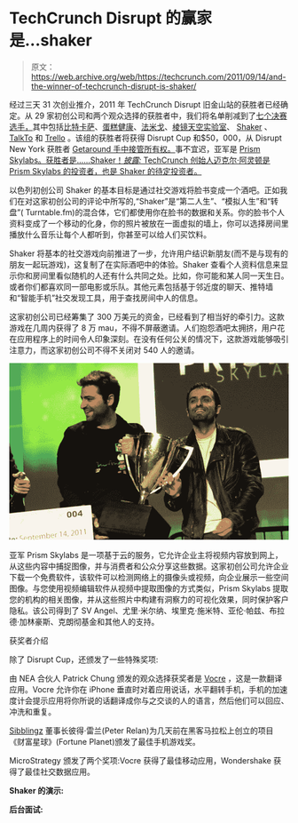 # TechCrunch Disrupt 的赢家是...shaker 

> 原文：<https://web.archive.org/web/https://techcrunch.com/2011/09/14/and-the-winner-of-techcrunch-disrupt-is-shaker/>

经过三天 31 次创业推介，2011 年 TechCrunch Disrupt 旧金山站的获胜者已经确定。从 29 家初创公司和两个观众选择的获胜者中，我们将名单削减到了[七个决赛选手，](https://web.archive.org/web/20230205023040/https://techcrunch.com/2011/09/14/techcrunch-disrupt-sf-battlefield-semifinals-the-judges-react/)其中包括[比特卡萨](https://web.archive.org/web/20230205023040/http://www.bitcasa.com/)、[蛋糕健康](https://web.archive.org/web/20230205023040/https://cakehealth.com/)、[法米戈](https://web.archive.org/web/20230205023040/http://www.farmigo.com/)、[棱镜天空实验室](https://web.archive.org/web/20230205023040/http://prismskylabs.com/)、 [Shaker](https://web.archive.org/web/20230205023040/http://www.atshaker.com/) 、 [TalkTo](https://web.archive.org/web/20230205023040/http://talkto.com/) 和 [Trello](https://web.archive.org/web/20230205023040/https://trello.com/) 。该组的获胜者将获得 Disrupt Cup 和$50，000，从 Disrupt New York 获胜者 [Getaround 手中接管所有权。](https://web.archive.org/web/20230205023040/https://techcrunch.com/2011/05/25/and-the-winner-of-techcrunch-disrupt-nyc-is-getaround/)事不宜迟，亚军是 [Prism Skylabs。获胜者是……Shaker！*披露:* TechCrunch 创始人迈克尔·阿灵顿是 Prism Skylabs 的投资者，也是 Shaker 的待定投资者。](https://web.archive.org/web/20230205023040/https://techcrunch.com/2011/09/13/prism-skylabs-refocuses-security-cams-into-productive-video-assets/)

以色列初创公司 Shaker 的基本目标是通过社交游戏将脸书变成一个酒吧。正如我们在对这家初创公司的评论中所写的,“Shaker”是“第二人生”、“模拟人生”和“转盘”( Turntable.fm)的混合体，它们都使用你在脸书的数据和关系。你的脸书个人资料变成了一个移动的化身，你的照片被放在一面虚拟的墙上，你可以选择房间里播放什么音乐让每个人都听到，你甚至可以给人们买饮料。

Shaker 将基本的社交游戏向前推进了一步，允许用户结识新朋友(而不是与现有的朋友一起玩游戏)，这复制了在实际酒吧中的体验。Shaker 查看个人资料信息来显示你和房间里看似随机的人还有什么共同之处。比如，你可能和某人同一天生日。或者你们都喜欢同一部电影或乐队。其他元素包括基于邻近度的聊天、推特墙和“智能手机”社交发现工具，用于查找房间中人的信息。

这家初创公司已经筹集了 300 万美元的资金，已经看到了相当好的牵引力。这款游戏在几周内获得了 8 万 mau，不得不屏蔽邀请。人们抱怨酒吧太拥挤，用户花在应用程序上的时间令人印象深刻。在没有任何公关的情况下，这款游戏能够吸引注意力，而这家初创公司不得不关闭对 540 人的邀请。

![](img/e96f3a6269f061fea30199775f3c0deb.png "untitled-3109-1")

亚军 Prism Skylabs 是一项基于云的服务，它允许企业主将视频内容放到网上，从这些内容中捕捉图像，并与消费者和公众分享这些数据。这家初创公司允许企业下载一个免费软件，该软件可以检测网络上的摄像头或视频，向企业展示一些空间图像。与您使用视频编辑软件从视频中提取图像的方式类似，Prism Skylabs 提取您的机构的相关图像，并从这些照片中构建有洞察力的可视化效果，同时保护客户隐私。该公司得到了 SV Angel、尤里·米尔纳、埃里克·施米特、亚伦·帕兹、布拉德·加林豪斯、克朗彻基金和其他人的支持。

获奖者介绍

除了 Disrupt Cup，还颁发了一些特殊奖项:

由 NEA 合伙人 Patrick Chung 颁发的观众选择获奖者是 [Vocre](https://web.archive.org/web/20230205023040/https://techcrunch.com/2011/09/13/vocre-lets-you-instantly-converse-in-foreign-languages/) ，这是一款翻译应用。Vocre 允许你在 iPhone 垂直时对着应用说话，水平翻转手机，手机的加速度计会提示应用将你所说的话翻译成你与之交谈的人的语言，然后他们可以回应、冲洗和重复。

[Sibblingz](https://web.archive.org/web/20230205023040/http://www.crunchbase.com/company/sibblingz) 董事长彼得·雷兰(Peter Relan)为几天前在黑客马拉松上创立的项目《财富星球》(Fortune Planet)颁发了最佳手机游戏奖。

MicroStrategy 颁发了两个奖项:Vocre 获得了最佳移动应用，Wondershake 获得了最佳社交数据应用。

**Shaker 的演示:**

**后台面试:**